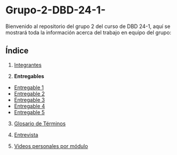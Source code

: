 # Grupo-2-DBD-24-1-

Bienvenido al repositorio del grupo 2 del curso de DBD 24-1, aquí se mostrará toda la información acerca del trabajo en equipo del grupo:
## Índice
1. [Integrantes](Presentacion1/integrantes.md)

2. **Entregables**
- [Entregable 1](Entregables/Entregable1/Detalles.md)
- [Entregable 2](Entregables/Entregable2/Entregable2.md)
- [Entregable 3](Entregables/Entregable3/Entregable3.md)
- [Entregable 4](Entregables/Entregable4/Entregable4.md)
- [Entregable 5](Entregables/Entregable5/Entregable5.md)

3. [Glosario de Términos](Glosario.md)

4. [Entrevista](Entrevistas/ActaReunion.md)

5. [Videos personales por módulo](Videos/Video.md)


   
